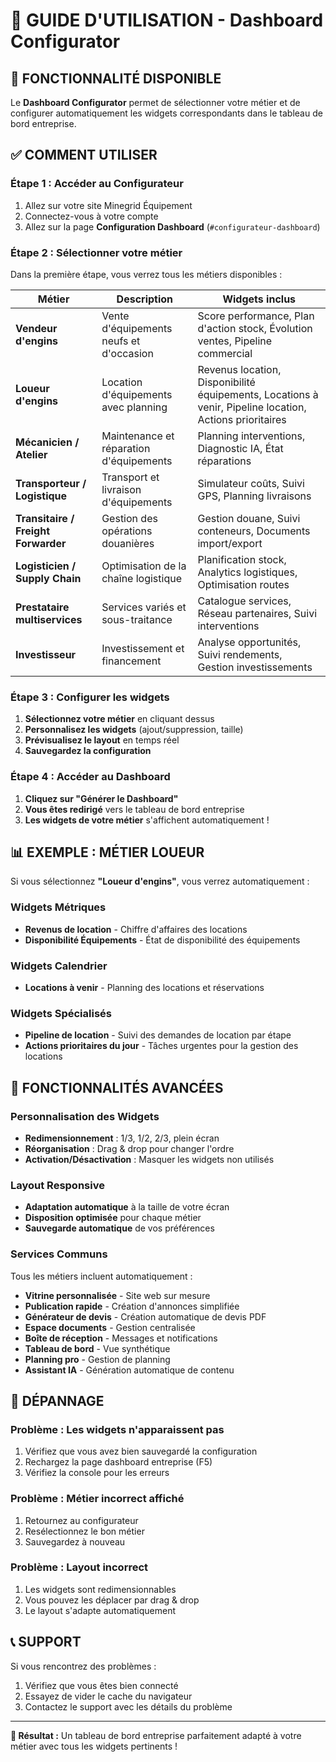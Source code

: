 # 🚀 GUIDE D'UTILISATION - Dashboard Configurator

## 🎯 **FONCTIONNALITÉ DISPONIBLE**

Le **Dashboard Configurator** permet de sélectionner votre métier et de configurer automatiquement les widgets correspondants dans le tableau de bord entreprise.

## ✅ **COMMENT UTILISER**

### **Étape 1 : Accéder au Configurateur**
1. Allez sur votre site Minegrid Équipement
2. Connectez-vous à votre compte
3. Allez sur la page **Configuration Dashboard** (`#configurateur-dashboard`)

### **Étape 2 : Sélectionner votre métier**
Dans la première étape, vous verrez tous les métiers disponibles :

| Métier | Description | Widgets inclus |
|--------|-------------|----------------|
| **Vendeur d'engins** | Vente d'équipements neufs et d'occasion | Score performance, Plan d'action stock, Évolution ventes, Pipeline commercial |
| **Loueur d'engins** | Location d'équipements avec planning | Revenus location, Disponibilité équipements, Locations à venir, Pipeline location, Actions prioritaires |
| **Mécanicien / Atelier** | Maintenance et réparation d'équipements | Planning interventions, Diagnostic IA, État réparations |
| **Transporteur / Logistique** | Transport et livraison d'équipements | Simulateur coûts, Suivi GPS, Planning livraisons |
| **Transitaire / Freight Forwarder** | Gestion des opérations douanières | Gestion douane, Suivi conteneurs, Documents import/export |
| **Logisticien / Supply Chain** | Optimisation de la chaîne logistique | Planification stock, Analytics logistiques, Optimisation routes |
| **Prestataire multiservices** | Services variés et sous-traitance | Catalogue services, Réseau partenaires, Suivi interventions |
| **Investisseur** | Investissement et financement | Analyse opportunités, Suivi rendements, Gestion investissements |

### **Étape 3 : Configurer les widgets**
1. **Sélectionnez votre métier** en cliquant dessus
2. **Personnalisez les widgets** (ajout/suppression, taille)
3. **Prévisualisez le layout** en temps réel
4. **Sauvegardez la configuration**

### **Étape 4 : Accéder au Dashboard**
1. **Cliquez sur "Générer le Dashboard"**
2. **Vous êtes redirigé** vers le tableau de bord entreprise
3. **Les widgets de votre métier** s'affichent automatiquement !

## 📊 **EXEMPLE : MÉTIER LOUEUR**

Si vous sélectionnez **"Loueur d'engins"**, vous verrez automatiquement :

### **Widgets Métriques**
- **Revenus de location** - Chiffre d'affaires des locations
- **Disponibilité Équipements** - État de disponibilité des équipements

### **Widgets Calendrier**
- **Locations à venir** - Planning des locations et réservations

### **Widgets Spécialisés**
- **Pipeline de location** - Suivi des demandes de location par étape
- **Actions prioritaires du jour** - Tâches urgentes pour la gestion des locations

## 🔧 **FONCTIONNALITÉS AVANCÉES**

### **Personnalisation des Widgets**
- **Redimensionnement** : 1/3, 1/2, 2/3, plein écran
- **Réorganisation** : Drag & drop pour changer l'ordre
- **Activation/Désactivation** : Masquer les widgets non utilisés

### **Layout Responsive**
- **Adaptation automatique** à la taille de votre écran
- **Disposition optimisée** pour chaque métier
- **Sauvegarde automatique** de vos préférences

### **Services Communs**
Tous les métiers incluent automatiquement :
- **Vitrine personnalisée** - Site web sur mesure
- **Publication rapide** - Création d'annonces simplifiée
- **Générateur de devis** - Création automatique de devis PDF
- **Espace documents** - Gestion centralisée
- **Boîte de réception** - Messages et notifications
- **Tableau de bord** - Vue synthétique
- **Planning pro** - Gestion de planning
- **Assistant IA** - Génération automatique de contenu

## 🚨 **DÉPANNAGE**

### **Problème : Les widgets n'apparaissent pas**
1. Vérifiez que vous avez bien sauvegardé la configuration
2. Rechargez la page dashboard entreprise (F5)
3. Vérifiez la console pour les erreurs

### **Problème : Métier incorrect affiché**
1. Retournez au configurateur
2. Resélectionnez le bon métier
3. Sauvegardez à nouveau

### **Problème : Layout incorrect**
1. Les widgets sont redimensionnables
2. Vous pouvez les déplacer par drag & drop
3. Le layout s'adapte automatiquement

## 📞 **SUPPORT**

Si vous rencontrez des problèmes :
1. Vérifiez que vous êtes bien connecté
2. Essayez de vider le cache du navigateur
3. Contactez le support avec les détails du problème

---

**🎯 Résultat :** Un tableau de bord entreprise parfaitement adapté à votre métier avec tous les widgets pertinents ! 